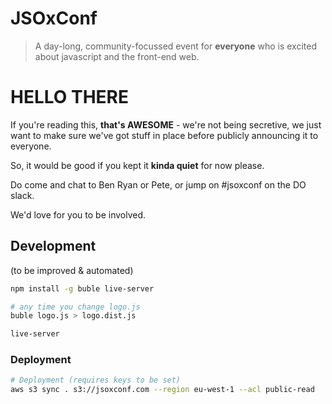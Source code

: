 # JSOxConf

> A day-long, community-focussed event for **everyone** who is excited about javascript and the front-end web.

# HELLO THERE

If you're reading this, **that's AWESOME** - we're not being secretive, we just want to make sure we've got stuff in place before publicly announcing it to everyone.

So, it would be good if you kept it **kinda quiet** for now please.

Do come and chat to Ben Ryan or Pete, or jump on #jsoxconf on the DO slack.

We'd love for you to be involved.

## Development

(to be improved & automated)

```bash
npm install -g buble live-server

# any time you change logo.js
buble logo.js > logo.dist.js

live-server
```

### Deployment
```bash
# Deployment (requires keys to be set)
aws s3 sync . s3://jsoxconf.com --region eu-west-1 --acl public-read
```
